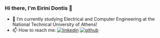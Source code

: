 ### Hi there, I'm Eirini Dontis 👋

- 🌱 I’m currently studying Electrical and Computer Engineering at the National Technical University of Athens!
- 📫 How to reach me: [![linkedin](https://img.shields.io/badge/Linkedin-0e76a8?style=for-the-badge&logo=Linkedin&logoColor=white)](https://www.linkedin.com/in/%CE%B5%CE%B9%CF%81%CE%AE%CE%BD%CE%B7-%CE%B4-a11a26257/) [![github](https://img.shields.io/badge/GitHub-100000?style=for-the-badge&logo=github&logoColor=white)](https://github.com/eirinidonti)


<!-- [![GitHub Streak](https://streak-stats.demolab.com?user=eirinidonti&theme=horizon&border_radius=5&date_format=j%20M%5B%20Y%5D&mode=weekly)](https://git.io/streak-stats) -->

<!-- [![Top Langs](https://github-readme-stats.vercel.app/api/top-langs/?username=eirinidonti&layout=pie)](https://github.com/eirinidonti/ECE-NTUA) -->
